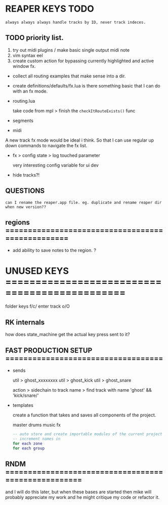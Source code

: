 # REAPER KEYS TODO

`always always always handle tracks by ID, never track indeces.`

## TODO priority list.

1. try out midi plugins / make basic single output midi note
2. vim syntax eel
3. create custom action for bypassing currently highlighted and active window fx.

- collect all routing examples that make sense into a dir.

- create definitions/defaults/fx.lua
  is there something basic that I can do with an fx mode.

- routing.lua

  take code from mpl > finish the `checkItRouteExists()` func

- segments

- midi

A new track fx mode would be ideal i think. So that I can use regular
up down commands to navigate the fx list.

- fx > config state > log touched parameter

  very interesting config variable for ui dev

- hide tracks?!

## QUESTIONS

`can I rename the reaper.app file. eg. duplicate and rename reaper dir when new version??`

## regions =================================================

- add ability to save notes to the region. ?

# UNUSED KEYS ==============================================

folder keys f/c/<TAB>
enter track o/O

## RK internals

how does state_machine get the actual key press sent to it?

## FAST PRODUCTION SETUP ===================================

- sends

  util > ghost_xxxxxxxx
  util > ghost_kick
  util > ghost_snare

  action > sidechain to track name > find track with name 'ghost' && 'kick/snare/'

- templates

  create a function that takes and saves all components of the project.

  master
  drums
  music
  fx

  ```lua
  -- auto store and create importable modules of the current project
  -- increment names in
  for each zone
  for each group
  ```

## RNDM ====================================================

and I will do this later, but when these bases are started then mike will probably
appreciate my work and he might critique my code or refactor it.
